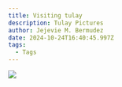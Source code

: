 ```yaml
---
title: Visiting tulay
description: Tulay Pictures
author: Jejevie M. Bermudez
date: 2024-10-24T16:40:45.997Z
tags:
  - Tags
---
```

![](/static/img/17297880907376143567801546891605.jpg)